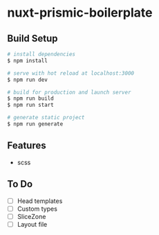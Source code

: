# nuxt-prismic-boilerplate

## Build Setup

```bash
# install dependencies
$ npm install

# serve with hot reload at localhost:3000
$ npm run dev

# build for production and launch server
$ npm run build
$ npm run start

# generate static project
$ npm run generate
```

## Features

- scss

## To Do

- [ ] Head templates
- [ ] Custom types
- [ ] SliceZone
- [ ] Layout file
